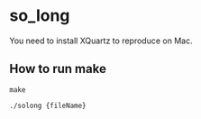 # so_long

You need to install XQuartz to reproduce on Mac.


## How to run make
```
make
```
```
./solong {fileName}
```
